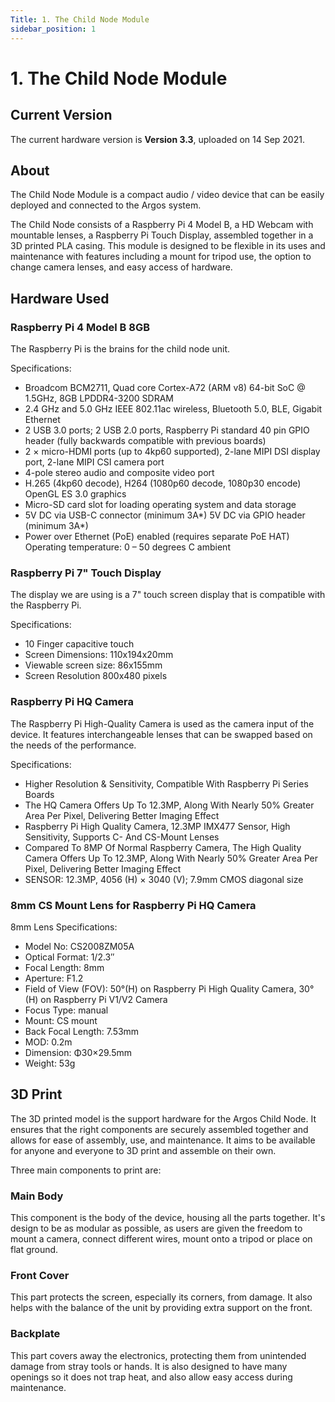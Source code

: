 ```yaml
---
Title: 1. The Child Node Module
sidebar_position: 1
---
```


# 1. The Child Node Module

## Current Version

The current hardware version is **Version 3.3**, uploaded on 14 Sep 2021.

## About

The Child Node Module is a compact audio / video device that can be easily deployed and connected to the Argos system.

The Child Node consists of a Raspberry Pi 4 Model B, a HD Webcam with mountable lenses, a Raspberry Pi Touch Display, assembled together in a 3D printed PLA casing. This module is designed to be flexible in its uses and maintenance with features including a mount for tripod use, the option to change camera lenses, and easy access of hardware.

## Hardware Used

### Raspberry Pi 4 Model B 8GB

The Raspberry Pi is the brains for the child node unit.

Specifications:

- Broadcom BCM2711, Quad core Cortex-A72 (ARM v8) 64-bit SoC @ 1.5GHz, 8GB LPDDR4-3200 SDRAM
- 2.4 GHz and 5.0 GHz IEEE 802.11ac wireless, Bluetooth 5.0, BLE, Gigabit Ethernet
- 2 USB 3.0 ports; 2 USB 2.0 ports, Raspberry Pi standard 40 pin GPIO header (fully backwards compatible with previous boards)
- 2 × micro-HDMI ports (up to 4kp60 supported), 2-lane MIPI DSI display port, 2-lane MIPI CSI camera port
- 4-pole stereo audio and composite video port
- H.265 (4kp60 decode), H264 (1080p60 decode, 1080p30 encode) OpenGL ES 3.0 graphics
- Micro-SD card slot for loading operating system and data storage
- 5V DC via USB-C connector (minimum 3A*) 5V DC via GPIO header (minimum 3A*)
- Power over Ethernet (PoE) enabled (requires separate PoE HAT) Operating temperature: 0 – 50 degrees C ambient

### Raspberry Pi 7" Touch Display

The display we are using is a 7" touch screen display that is compatible with the Raspberry Pi.

Specifications:

- 10 Finger capacitive touch
- Screen Dimensions: 110x194x20mm
- Viewable screen size: 86x155mm
- Screen Resolution 800x480 pixels

### Raspberry Pi HQ Camera

The Raspberry Pi High-Quality Camera is used as the camera input of the device. It features interchangeable lenses that can be swapped based on the needs of the performance.

Specifications:

- Higher Resolution & Sensitivity, Compatible With Raspberry Pi Series Boards
- The HQ Camera Offers Up To 12.3MP, Along With Nearly 50% Greater Area Per Pixel, Delivering Better Imaging Effect
- Raspberry Pi High Quality Camera, 12.3MP IMX477 Sensor, High Sensitivity, Supports C- And CS-Mount Lenses
- Compared To 8MP Of Normal Raspberry Camera, The High Quality Camera Offers Up To 12.3MP, Along With Nearly 50% Greater Area Per Pixel, Delivering Better Imaging Effect
- SENSOR: 12.3MP, 4056 (H) × 3040 (V); 7.9mm CMOS diagonal size

### 8mm CS Mount Lens for Raspberry Pi HQ Camera

8mm Lens Specifications:

- Model No: CS2008ZM05A
- Optical Format: 1/2.3″
- Focal Length: 8mm
- Aperture: F1.2
- Field of View (FOV): 50°(H) on Raspberry Pi High Quality Camera, 30°(H) on Raspberry Pi V1/V2 Camera
- Focus Type: manual
- Mount: CS mount
- Back Focal Length: 7.53mm
- MOD: 0.2m
- Dimension: Φ30×29.5mm
- Weight: 53g

## 3D Print

The 3D printed model is the support hardware for the Argos Child Node. It ensures that the right components are securely assembled together and allows for ease of assembly, use, and maintenance. It aims to be available for anyone and everyone to 3D print and assemble on their own.

Three main components to print are:

### Main Body

This component is the body of the device, housing all the parts together. It's design to be as modular as possible, as users are given the freedom to mount a camera, connect different wires, mount onto a tripod or place on flat ground.

### Front Cover

This part protects the screen, especially its corners, from damage. It also helps with the balance of the unit by providing extra support on the front.

### Backplate

This part covers away the electronics, protecting them from unintended damage from stray tools or hands. It is also designed to have many openings so it does not trap heat, and also allow easy access during maintenance.
